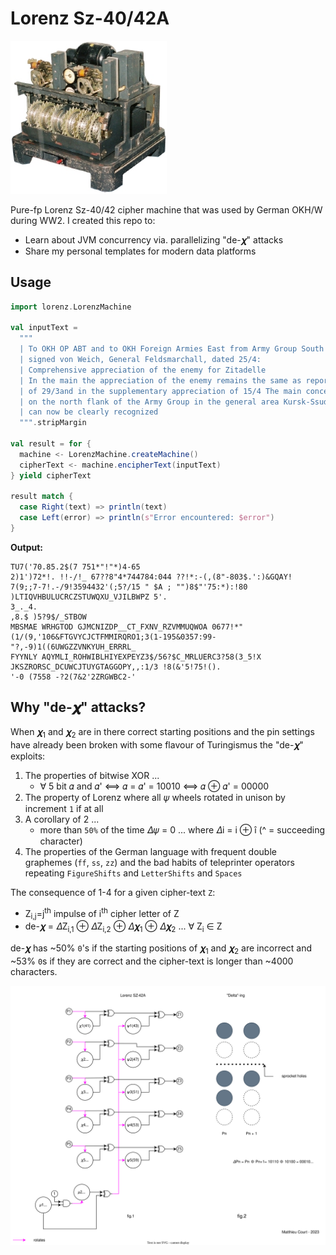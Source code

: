 # Lorenz Sz-40/42A
<img width="250" src="data/lorenz.jpg">

Pure-fp Lorenz Sz-40/42 cipher machine that was used by German OKH/W during WW2. I created this repo to:
- Learn about JVM concurrency via. parallelizing "de-𝝌" attacks 
- Share my personal templates for modern data platforms

## Usage
```scala
import lorenz.LorenzMachine

val inputText = 
  """
  | To OKH OP ABT and to OKH Foreign Armies East from Army Group South IA 01 No 411/43,
  | signed von Weich, General Feldsmarchall, dated 25/4:
  | Comprehensive appreciation of the enemy for Zitadelle
  | In the main the appreciation of the enemy remains the same as reported in Army Group South IIA, No. 0477/43
  | of 29/3and in the supplementary appreciation of 15/4 The main concentration, which was already then apparent
  | on the north flank of the Army Group in the general area Kursk-Ssudsha-Volchansk-Ostrogoshk,
  | can now be clearly recognized
  """.stripMargin

val result = for {
  machine <- LorenzMachine.createMachine()
  cipherText <- machine.encipherText(inputText)
} yield cipherText

result match {
  case Right(text) => println(text)
  case Left(error) => println(s"Error encountered: $error")
}
```
**Output:**

```
TU7('70.85.2$(7 751*"!"*)4-65
2)1')72*!. !!-/!_ 67??8"4*744784:044 ??!*:-(,(8"-803$.':)&GQAY! 7(9;;7-7!.-/9!3594432'(;5?/15 " $A ; "")8$"'75:*):!80
)LTIQVHBULUCRCZSTUWQXU_VJILBWPZ 5'.
3_._4.
,8.$ )5?9$/_STBOW
MBSMAE WRHGTOD GJMCNIZDP__CT_FXNV_RZVMMUQWOA 0677!*"(1/(9,'106&FTGVYCJCTFMMIRQRO1;3(1-195&0357:99-"?,-9)1((6UWGZZVNKYUH_ERRRL_
FYYNLY AQYMLI_ROHWIBLHIYEXPEYZ3$/56?$C_MRLUERC3?58(3_5!X
JKSZRORSC_DCUWCJTUYGTAGGOPY,,:1/3 !8(&'5!75!().
'-0 (7558 -?2(7&2'2ZRGWBC2-'
```

## Why "de-𝝌" attacks?

When 𝝌<sub>1</sub> and 𝝌<sub>2</sub> are in there correct starting positions and the pin settings 
have already been broken with some flavour of Turingismus the "de-𝝌" exploits:

1) The properties of bitwise XOR ... 
   - ∀ 5 bit 𝛼 and 𝛼' ⟺  𝛼 = 𝛼' = 10010 ⟺  𝛼 ⊕ 𝛼' = 00000
2) The property of Lorenz where all 𝜓 wheels rotated in unison by increment `1` if at all
3) A corollary of 2 ... 
   - more than `50%` of the time 𝛥𝜓 = 0 ... where 𝛥i = i ⊕ î (^ = succeeding character)
4) The properties of the German language with frequent double graphemes (`ff`, `ss`, `zz`) and the
bad habits of teleprinter operators repeating `FigureShifts` and `LetterShifts` and `Spaces`

The consequence of 1-4 for a given cipher-text `Z`: 

- Z<sub>i,j</sub>=j<sup>th</sup> impulse of i<sup>th</sup> cipher letter of Z
- de-𝝌 = 𝛥Z<sub>i,1</sub> ⊕ 𝛥Z<sub>i,2</sub> ⊕ 𝛥𝝌<sub>1</sub> ⊕ 𝛥𝝌<sub>2</sub> ... ∀ Z<sub>i</sub> ∈ Z

de-𝝌 has ~50% `0`'s if the starting positions of 𝝌<sub>1</sub> and 𝝌<sub>2</sub> are incorrect
and ~53% `0`s if they are correct and the cipher-text is longer than ~4000 characters.

<img src="data/lorenz.svg">
